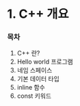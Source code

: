 # 1. C++ 개요

### 목차
   
   
   
  1. C++ 란?
  2. Hello world 프로그램
  3. 네임 스페이스
  4. 기본 데이터 타입
  5. inline 함수
  6. const 키워드
